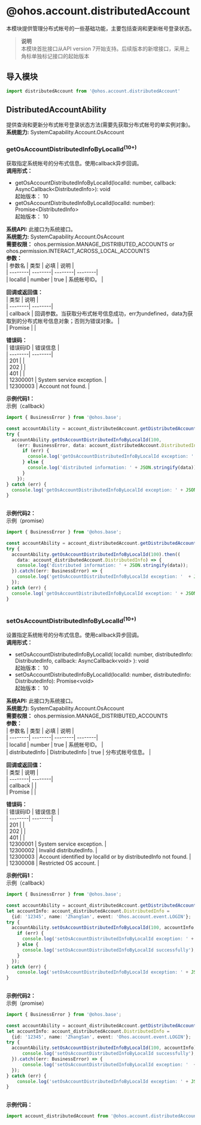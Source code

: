# @ohos.account.distributedAccount    
本模块提供管理分布式帐号的一些基础功能，主要包括查询和更新帐号登录状态。  
> **说明**   
>本模块首批接口从API version 7开始支持。后续版本的新增接口，采用上角标单独标记接口的起始版本  
  
## 导入模块  
  
```js    
import distributedAccount from '@ohos.account.distributedAccount'    
```  
    
## DistributedAccountAbility    
提供查询和更新分布式帐号登录状态方法(需要先获取分布式帐号的单实例对象)。  
 **系统能力:**  SystemCapability.Account.OsAccount    
### getOsAccountDistributedInfoByLocalId<sup>(10+)</sup>    
获取指定系统帐号的分布式信息。使用callback异步回调。  
 **调用形式：**     
    
- getOsAccountDistributedInfoByLocalId(localId: number, callback: AsyncCallback\<DistributedInfo>): void    
起始版本： 10    
- getOsAccountDistributedInfoByLocalId(localId: number): Promise\<DistributedInfo>    
起始版本： 10  
  
 **系统API:**  此接口为系统接口。  
 **系统能力:**  SystemCapability.Account.OsAccount  
 **需要权限：** ohos.permission.MANAGE_DISTRIBUTED_ACCOUNTS or ohos.permission.INTERACT_ACROSS_LOCAL_ACCOUNTS    
 **参数：**     
| 参数名 | 类型 | 必填 | 说明 |  
| --------| --------| --------| --------|  
| localId | number | true | 系统帐号ID。  |  
    
 **回调或返回值：**     
| 类型 | 说明 |  
| --------| --------|  
| callback | 回调参数。当获取分布式帐号信息成功，err为undefined，data为获取到的分布式帐号信息对象；否则为错误对象。 |  
| Promise<DistributedInfo> |  |  
    
    
 **错误码：**     
| 错误码ID | 错误信息 |  
| --------| --------|  
| 201 |  |  
| 202 |  |  
| 401 |  |  
| 12300001 | System service exception. |  
| 12300003 | Account not found. |  
    
 **示例代码1：**   
示例（callback）  
```ts    
import { BusinessError } from '@ohos.base';  
  
const accountAbility = account_distributedAccount.getDistributedAccountAbility();  
try {  
  accountAbility.getOsAccountDistributedInfoByLocalId(100,  
    (err: BusinessError, data: account_distributedAccount.DistributedInfo) => {  
      if (err) {  
        console.log('getOsAccountDistributedInfoByLocalId exception: ' + JSON.stringify(err));  
      } else {  
        console.log('distributed information: ' + JSON.stringify(data));  
      }  
    });  
} catch (err) {  
  console.log('getOsAccountDistributedInfoByLocalId exception: ' + JSON.stringify(err));  
}  
    
```    
  
    
 **示例代码2：**   
示例（promise）  
```ts    
import { BusinessError } from '@ohos.base';  
  
const accountAbility = account_distributedAccount.getDistributedAccountAbility();  
try {  
  accountAbility.getOsAccountDistributedInfoByLocalId(100).then((  
    data: account_distributedAccount.DistributedInfo) => {  
    console.log('distributed information: ' + JSON.stringify(data));  
  }).catch((err: BusinessError) => {  
    console.log('getOsAccountDistributedInfoByLocalId exception: '  + JSON.stringify(err));  
  });  
} catch (err) {  
  console.log('getOsAccountDistributedInfoByLocalId exception: ' + JSON.stringify(err));  
}  
    
```    
  
    
### setOsAccountDistributedInfoByLocalId<sup>(10+)</sup>    
设置指定系统帐号的分布式信息。使用callback异步回调。  
 **调用形式：**     
    
- setOsAccountDistributedInfoByLocalId(       localId: number,       distributedInfo: DistributedInfo,       callback: AsyncCallback\<void>     ): void    
起始版本： 10    
- setOsAccountDistributedInfoByLocalId(localId: number, distributedInfo: DistributedInfo): Promise\<void>    
起始版本： 10  
  
 **系统API:**  此接口为系统接口。  
 **系统能力:**  SystemCapability.Account.OsAccount  
 **需要权限：** ohos.permission.MANAGE_DISTRIBUTED_ACCOUNTS    
 **参数：**     
| 参数名 | 类型 | 必填 | 说明 |  
| --------| --------| --------| --------|  
| localId | number | true | 系统帐号ID。  |  
| distributedInfo | DistributedInfo | true |  分布式帐号信息。 |  
    
 **回调或返回值：**     
| 类型 | 说明 |  
| --------| --------|  
| callback |  |  
| Promise<void> |  |  
    
    
 **错误码：**     
| 错误码ID | 错误信息 |  
| --------| --------|  
| 201 |  |  
| 202 |  |  
| 401 |  |  
| 12300001 | System service exception. |  
| 12300002 | Invalid distributedInfo. |  
| 12300003 | Account identified by localId or by distributedInfo not found. |  
| 12300008 | Restricted OS account. |  
    
 **示例代码1：**   
示例（callback）  
```ts    
import { BusinessError } from '@ohos.base';  
  
const accountAbility = account_distributedAccount.getDistributedAccountAbility();  
let accountInfo: account_distributedAccount.DistributedInfo =  
  {id: '12345', name: 'ZhangSan', event: 'Ohos.account.event.LOGIN'};  
try {  
  accountAbility.setOsAccountDistributedInfoByLocalId(100, accountInfo, (err: BusinessError) => {  
    if (err) {  
      console.log('setOsAccountDistributedInfoByLocalId exception: ' + JSON.stringify(err));  
    } else {  
      console.log('setOsAccountDistributedInfoByLocalId successfully');  
    }  
  });  
} catch (err) {  
    console.log('setOsAccountDistributedInfoByLocalId exception: ' + JSON.stringify(err));  
}  
    
```    
  
    
 **示例代码2：**   
示例（promise）  
```ts    
import { BusinessError } from '@ohos.base';  
  
const accountAbility = account_distributedAccount.getDistributedAccountAbility();  
let accountInfo: account_distributedAccount.DistributedInfo =  
  {id: '12345', name: 'ZhangSan', event: 'Ohos.account.event.LOGIN'};  
try {  
  accountAbility.setOsAccountDistributedInfoByLocalId(100, accountInfo).then(() => {  
      console.log('setOsAccountDistributedInfoByLocalId successfully');  
  }).catch((err: BusinessError) => {  
      console.log('setOsAccountDistributedInfoByLocalId exception: '  + JSON.stringify(err));  
  });  
} catch (err) {  
    console.log('setOsAccountDistributedInfoByLocalId exception: ' + JSON.stringify(err));  
}  
    
```    
  
    
 **示例代码：**   
```ts    
import account_distributedAccount from '@ohos.account.distributedAccount';    
```    
  
